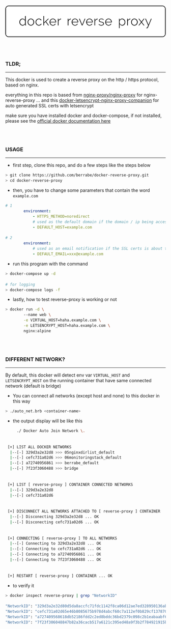<p align="center">
  <img src="docs/logo.png">
</p>

<br/><br/>
### TLDR;
---
This docker is used to create a reverse proxy on the http / https protocol, based on nginx.

everything in this repo is based from [nginx-proxy/nginx-proxy](https://github.com/nginx-proxy/nginx-proxy) for nginx-reverse-proxy ... 
and this [docker-letsencrypt-nginx-proxy-companion](https://github.com/nginx-proxy/docker-letsencrypt-nginx-proxy-companion) for auto generated SSL certs with letsencrypt 

make sure you have installed docker and docker-compose, if not installed, please see the [official docker documentation here](https://docs.docker.com/get-docker/)


<br/><br/>
### USAGE
---
- first step, clone this repo, and do a few steps like the steps below
```sh
> git clone https://github.com/berrabe/docker-reverse-proxy.git
> cd docker-reverse-proxy
```

- then, you have to change some parameters that contain the word `example.com`
```yaml
# 1
        environment:
            - HTTPS_METHOD=noredirect
            # used as the default domain if the domain / ip being accessed does not exist
            - DEFAULT_HOST=example.com

# 2
        environment:
            # used as an email notification if the SSL certs is about to expire (90 days)
            - DEFAULT_EMAIL=xxx@example.com     
```

- run this program with the command
```sh
> docker-compose up -d

# for logging
> docker-compose logs -f
```

- lastly, how to test reverse-proxy is working or not
```sh
> docker run -d \              
        --name web \
        -e VIRTUAL_HOST=haha.example.com \
        -e LETSENCRYPT_HOST=haha.example.com \
        nginx:alpine                        
```

<br/><br/>
### DIFFERENT NETWORK?
---
By default, this docker will detect env var `VIRTUAL_HOST` and `LETSENCRYPT_HOST` on the running container that have same connected network (default is bridge)

- You can connect all networks (except host and none) to this docker in this way
```sh
> ./auto_net.brb <container-name>
```

- the output display will be like this
```sh
	 ./ Docker Auto Join Network \.


 [+] LIST ALL DOCKER NETWORKS 
  |--[-] 329d3a2e32d8 >>> 05nginxdirlist_default
  |--[-] cefc731a02d6 >>> 06monitoringstack_default
  |--[-] a72740956861 >>> berrabe_default
  |--[-] 7f23f3060488 >>> bridge


 [+] LIST [ reverse-proxy ] CONTAINER CONNECTED NETWORKS
  |--[-] 329d3a2e32d8
  |--[-] cefc731a02d6
  

 [+] DISCONNECT ALL NETWORKS ATTACHED TO [ reverse-proxy ] CONTAINER
  |--[-] Disconecting 329d3a2e32d8 ... OK
  |--[-] Disconecting cefc731a02d6 ... OK


 [+] CONNECTING [ reverse-proxy ] TO ALL NETWORKS
  |--[-] Connecting to 329d3a2e32d8 ... OK
  |--[-] Connecting to cefc731a02d6 ... OK
  |--[-] Connecting to a72740956861 ... OK
  |--[-] Connecting to 7f23f3060488 ... OK


 [+] RESTART [ reverse-proxy ] CONTAINER ... OK

```

- to verify it
```sh
> docker inspect reverse-proxy | grep "NetworkID"

"NetworkID": "329d3a2e32d80d5da8accfc71fdc1142f8ca06d12ae7ed328950136aba6c27c9",
"NetworkID": "cefc731a02d65e46b8085675b978d4abcf60c7a112ef0b829cf137870bc65424",
"NetworkID": "a727409568618db52186fdd2c2ed8bddc36bd2379c098c2b1eabaabf6c08c317",
"NetworkID": "7f23f306048847b82a36cacb517a6121c395ed48a9f3b2f784921915b78501f7",

```